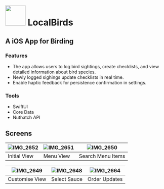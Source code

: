 # <img src="/Samijz/Assets.xcassets/AppIcon.appiconset/samijz-logo-1024.png"  width="64" height="64"> LocalBirds 
## A iOS App for Birding

### Features
- The app allows users to log bird sightings, create checklists, and view detailed information about bird species. 
- Newly logged sighings update checklists in real time.
- Enable haptic feedback for persistence confirmation in settings.

### Tools
- SwiftUI
- Core Data
- Nuthatch API

## Screens
| ![IMG_2652](https://github.com/user-attachments/assets/0b829d08-16c1-476b-b944-2c11d4191a10) | ![IMG_2651](https://github.com/user-attachments/assets/086b7d49-e5b1-4091-aa20-98e4159d7d55) | ![IMG_2650](https://github.com/user-attachments/assets/a0fdc561-d67e-41b9-9499-a7cda54f32fe) |
| --------- | ---------- | ---------- |
| Initial View | Menu View | Search Menu Items |

| ![IMG_2649](https://github.com/user-attachments/assets/40a655c9-e70f-49ac-81a4-fe60dd49bc77) | ![IMG_2648](https://github.com/user-attachments/assets/db542e4a-e3b4-4626-915b-51f5a99dea8f) | ![IMG_2664](https://github.com/user-attachments/assets/db9380d0-b0ae-40fb-98fd-fe70d599e6a0) |
| --------- | ---------- | ---------- |
| Customise View | Select Sauce | Order Updates |
